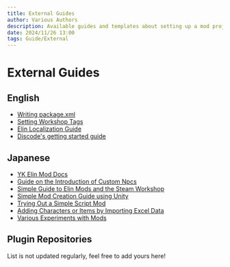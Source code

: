 ```yaml
---
title: External Guides
author: Various Authors
description: Available guides and templates about setting up a mod project.
date: 2024/11/26 13:00
tags: Guide/External
---
```


# External Guides

## English

+ [Writing package.xml](https://docs.google.com/document/d/e/2PACX-1vQSITB8aYTycrnn3PxxGnPjNZ2_y1G3LDfXjC_PM5S_mTPCh6fv1vcj1bkfPbbUZ88WVb5_7T-62zYc/pub)
+ [Setting Workshop Tags](https://docs.google.com/document/d/e/2PACX-1vR7MjQ_5hAmavFB8iMW6xm7vSYJg_g8I1s8KtvjBO-N_zNATnsmdmyQsmxQ8z9yEpZxNoc-TTdZm8so/pub)
+ [Elin Localization Guide](https://docs.google.com/document/d/e/2PACX-1vSj8lHcRFhFU_332eYCAlft9u1hkTlb5efUqVPsLQTtOPA79Tgh3FvNfJz9edvy0jI616BdiLidyxdz/pub)
+ [Discode's getting started guide](https://ylvapedia.wiki/wiki/User:Discode/Modding_Getting_Started)  

## Japanese

+ [YK Elin Mod Docs](https://ykeyjp.github.io/ElinMod.Doc/)
+ [Guide on the Introduction of Custom Npcs](https://docs.google.com/document/d/1jsF_msxUsSTDiukgzgfnnERZCNNz9iP_CZk8Xv9sW74)
+ [Simple Guide to Elin Mods and the Steam Workshop](https://docs.google.com/document/d/e/2PACX-1vQQ35ofQBT5yILPeZ4c5uMkmGOPMrT12f1vTvfi2dFgrt1T70lr8yMOpRAwZ_3cMvUNRsVR0Cf3qabh/pub)
+ [Simple Mod Creation Guide using Unity](https://docs.google.com/document/d/e/2PACX-1vSTUbE4WqcTODq-lFCX_hMK1Mqb5cTlrdY2E94PlqGQvtDcxwMEtfYteRhkZrpZreGAFV-JgOB-qs6b/pub)
+ [Trying Out a Simple Script Mod](https://docs.google.com/document/d/e/2PACX-1vSu2UfqCJl5095uOlem2Y3al20JotndDJcB3wjh82O2nQJ4yx8fC__IfUF6M_QRoWbb0Di9mdDnM3_Q/pub)
+ [Adding Characters or Items by Importing Excel Data](https://docs.google.com/document/d/e/2PACX-1vR3GPx71Xnjfme6PtdqNnS5GnxlOFr2A8KdzH8bYTEwEOCgeVYROi3YaMQ2_h4qsySU_BORHKXPUi9i/pub)
+ [Various Experiments with Mods](https://docs.google.com/document/d/e/2PACX-1vQarTe5F0AfMXSlEPkpDpncci-pDI5U6p2VYGhOoR0ZZfalic6FBBwCrd3KbIY_l7Nlt7Rv01XE4yk7/pub)

## Plugin Repositories

<LinkCard t="kuronekotei/ElinMod" u="https://github.com/kuronekotei/ElinMOD" i="https://avatars.githubusercontent.com/u/24914893?v=4"/>
<LinkCard t="Ykey/ElinMod" u="https://github.com/ykeyjp/ElinMod" i="https://avatars.githubusercontent.com/u/15781024?v=4"/>
<LinkCard t="gottyduke/Elin.Plugins" u="https://github.com/gottyduke/Elin.Plugins"/>
<LinkCard t="InuiDame/Elin.Plugins" u="https://github.com/InuiDame/Elin.Plugins" i="https://avatars.githubusercontent.com/u/231474617?v=4"/>
<LinkCard t="105gun/ElinMods" u="https://github.com/105gun?tab=repositories&q=Elin" i="https://cdn.discordapp.com/avatars/670440409251708952/7427d076fea6f2f1c92ef31c730f7f27.webp"/>
<LinkCard t="chuahan/mc.elinplugins" u="https://github.com/chuahan/mc.elinplugins" i="https://avatars.githubusercontent.com/u/1166242?v=4"/>
<LinkCard t="Drakeny/ElinMods" u="https://github.com/Drakeny?tab=repositories&q=Elin" i="https://avatars.githubusercontent.com/u/7444214?v=4"/>
<LinkCard t="yuzutuki/ElinMod" u="https://github.com/yuzutuki/ElinMod" i="https://cdn.discordapp.com/avatars/250953554414534657/66b2e879677f392b250eb3c81f7ac241.webp"/>
<LinkCard t="Seacolor/ElinMOD" u="https://github.com/Seacolor/ElinMOD" i="https://cdn.discordapp.com/avatars/414045627400454144/b5f7f32a00b8653bd28ac58f9b85a2b8.webp"/>
<LinkCard t="yuu1111/ElinMod" u="https://github.com/yuu1111?tab=repositories&q=elin" i="https://avatars.githubusercontent.com/u/33060270?v=4"/>
<LinkCard t="weaselofdeath/ElinMod_MagicTips" u="https://github.com/weaselofdeath/ElinMod_MagicTips"/>
<LinkCard t="Redgeioz/ElinAutoAct" u="https://github.com/Redgeioz/ElinAutoAct"/>
<LinkCard t="Cercain/Elin-GeneRecombinator" u="https://github.com/Cercain/Elin-GeneRecombinator"/>
<LinkCard t="hirmiura/elin-mods" u="https://github.com/hirmiura?tab=repositories&q=Elin"/>
<LinkCard t="Tatakinov/elin_mods" u="https://github.com/Tatakinov?tab=repositories&q=elin"/>
<LinkCard t="swarmdog/ElinMods" u="https://github.com/swarmdog/ElinMods"/>

List is not updated regularly, feel free to add yours here!
